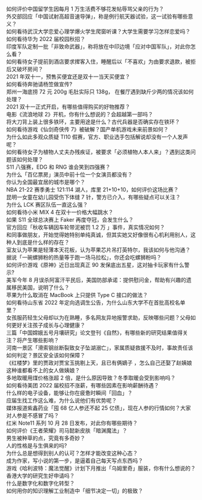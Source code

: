 如何评价中国留学生因每月 1 万生活费不够花发帖辱骂父亲的行为？  
外交部回应「中国试射高超音速导弹」，称是例行航天器试验，这一试验有哪些意义？  
如何看待武汉大学恋爱心理学爆火学生爬窗听课？大学生需要学习怎样恋爱吗？  
如何看待华为 2022 届校园秋招？  
印度军队定制一批「非致命武器」，称将放在中印边境「应对中国军队」，对此你怎么看？  
如何看待女子提前到酒店要求撵客入住，睡醒后以「不喜欢」为由要求退款，被拒后又破坏房间？  
2021 年双十一，预售买便宜还是双十一当天买便宜？  
如何看待奔驰请杨笠做宣传?  
郑州一海底捞 72 元 200g 毛肚实际只 138g， 在餐厅遇到缺斤少两的情况该如何处理？  
2021 双十一正式开启，有哪些值得购买的好物推荐？  
电影《流浪地球 2》开机，你有什么想说的？会超越第一部吗？  
将大刀背上装上很多铁环，主要用途是什么？古代兵器是否确实存在铁环？  
如何看待游戏《仙剑奇侠传 7》被破解？国产单机游戏未来前景如何？  
为什么如此多观众质疑 TI10 假赛，官方、职业选手包括解说却没有一个人发声呢？  
如何看待女子为植物人丈夫办残疾证，被要求「必须植物人本人来」？遇到这类问题该如何处理？  
S11 八强赛，EDG 和 RNG 谁会笑到四强赛？  
为什么「百亿票房」演员中前十位一个女演员都没有？  
你认为全国最宜居的城市是哪个？  
NBA 21-22 赛季勇士 121:114 湖人，库里 21+10+10，如何评价这场比赛？  
昆明一女童在幼儿园受伤下体缝 7 针，警方已介入，有哪些疑点可以关注？  
为什么 LCK 赛区队伍一直这么强？  
如何看待小米 MIX 4 在双十一价格大幅跳水？  
如果 S11 全球总决赛上 Faker 再度夺冠，会发生什么？  
官方回应「秋收车辆因车轮带泥被罚 1.2 万 」事件，真实情况如何？  
和同事做朋友，开始觉得她特别单纯真诚，但其实她又好像很有心机利用别人，这种人到底是什么样的存在？  
室友认为苹果是轻薄本天花板，认为苹果芯片吊打英特尔，我该如何与他沟通？  
据说「一碗螺狮粉的热量等于跑一场马拉松」，你还会吃螺狮粉吗？  
如何评价游戏《原神》近日出现真正 90 发保底出五星，这对抽卡玩家有什么警示?  
美军今年 8 月误杀阿富汗平民后，美国防部承诺：提供慰问金，帮助有兴趣的遗属移民美国，说明了什么？  
苹果为什么取消在 MacBook 上只提供 Type C 接口的做法？  
如何看待山东省 2022 年定向选调生公告，为什么山东大学不在首批高校名单里？  
女孩服药轻生父母却以为在熟睡，多名网友异地报警求助，反映哪些问题？父母如何更好关注孩子成长与心理健康？  
三篇「中国嫦娥五号月壤研究」论文登刊《自然》，有哪些新的研究结果值得关注？将产生哪些影响？  
河南一景区「滑索钢丝断裂致女子坠湖溺亡」，家属质疑救援不及时，事故责任该如何判定？景区安全该如何保障？  
《红楼梦》里的贾政对贾宝玉挑剔上天，且已有俩嫡子 ，怎么自己还娶了赵姨娘这种谁都看不上的女人做姨娘？  
多地取暖用煤价格涨超 2 倍，是什么原因导致？冬季取暖会受到影响吗？  
如何看待美团 2022 届校招不涨薪，有哪些因素在影响薪酬待遇？  
什么样的电子设备，能够让你在疲惫时瞬间「回血」？  
应届生找工作这么难，为什么说他们有优势呢？  
媒体报道紫鑫药业「囤 68 亿人参还不起 25 亿债」，现在人参的行情如何？大家对人参是不感冒了吗？  
红米 Note11 系列 10 月 28 日发布，对此你有哪些期待？  
如何评价《王者荣耀》司马懿新皮肤「暗渊魔法」？  
男生被种草的点，究竟有多奇妙？  
人的性格是与生俱来的吗?  
为什么总是想得到别人的认可？怎样才能改变这种心态？  
成为作家，写小说的第一步，是逼着自己每天写点东西吗？  
游戏《哈利波特：魔法觉醒》计划下月推出「乌姆里奇」服装，你有什么想说的？  
香港大学的研究生好申请吗？  
什么是数字化和数字化转型？  
如何用你的知识理解工业制造中「细节决定一切」的极致？  
